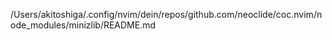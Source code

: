 /Users/akitoshiga/.config/nvim/dein/repos/github.com/neoclide/coc.nvim/node_modules/minizlib/README.md